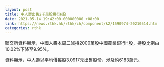 ```yaml
---
layout: post
title: 中人壽出售2千萬股農行H股
date: 2021-05-14 19:42:00.000000000 +08:00
link: https://news.rthk.hk/rthk/ch/component/k2/1590974-20210514.htm
categories: rthk
---
```


聯交所資料顯示，中國人壽本周二減持2000萬股中國農業銀行H股，持股比例由10.02%下降至9.95%。

資料顯示，中人壽以平均價每股3.0917元出售股份，涉及約6183萬元。
